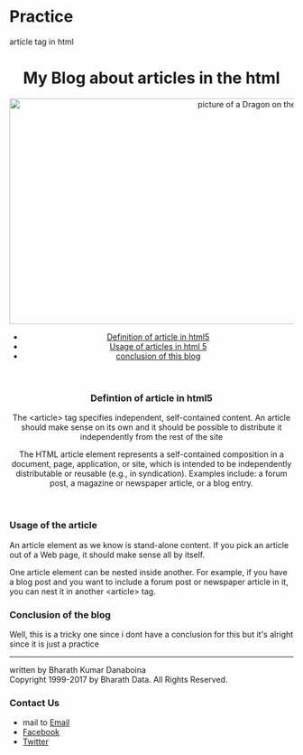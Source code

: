 # Practice
article tag in html
<!DOCTYPE html>
<html lang="en">
  <head>
    <meta charset="utf-8">
    <meta name="viewport" content="width=device-width">
    <title>Articles</title>
  </head>
  <body>
    <header>
      <h1>
        My Blog about articles in the html</h1>
    <img width="900" height="400" src="http://www.f-covers.com/cover/the-elder-scrolls-skyrim-dragon-by-skstalker-facebook-cover-timeline-banner-for-fb.jpg" title="Background Pic" alt="picture of a Dragon on the Navigation" >
 <nav>
   <ul>
     <li><a href="#Definition">Definition of article in html5</a></li>
     <li><a href="#usage">Usage of articles in html 5</a></li>
     <li><a href="#conclusion">conclusion of this blog</a></li>
     </ul>
    </nav>
    </header>
    <main>
    <article id="Definition">
      <header>
        <h3>Defintion of article in html5</h3>
        <p> The &lt;article&gt; tag specifies independent, self-contained content. An article should make sense on its own and it should be possible to distribute it independently from the rest of the site</p>
        <p>The HTML article element represents a self-contained composition in a document, page, application, or site, which is intended to be independently distributable or reusable (e.g., in syndication). Examples include: a forum post, a magazine or newspaper article, or a blog entry.</p>
      </header>
      </article>
      <article id="usage">
        <h3>
          Usage of the article</h3>
        <p>An article element as we know is stand-alone content. If you pick an article out of a Web page, it should make sense all by itself.</p>
        <p>One article element can be nested inside another. For example, if you have a blog post and you want to include a forum post or newspaper article in it, you can nest it in another &lt;article&gt; tag.</p>
      </article>
      <article id="conclusion">
        <h3>Conclusion of the blog</h3>
        <p> Well, this is a tricky one since i dont have a conclusion for this but it's alright since it is just a practice </p>
      </article>
            </main>
    <footer>
	  <hr>
        <p>written by Bharath Kumar Danaboina <br>Copyright 1999-2017 by Bharath Data. All Rights Reserved.</p>
        <h3> Contact Us</h3>
        <nav>
          <ul>
            <li>mail to <a href="mailto:bharathkumardanaboina@gmail.com">Email</a></li>
            <li><a href="https://www.facebook.com/bharath.dragon">Facebook</li>
              <li><a href="https://twitter.com/darekrishna">Twitter </a></li>
          </ul>
        </nav>
      </footer>
</body>
</html>
